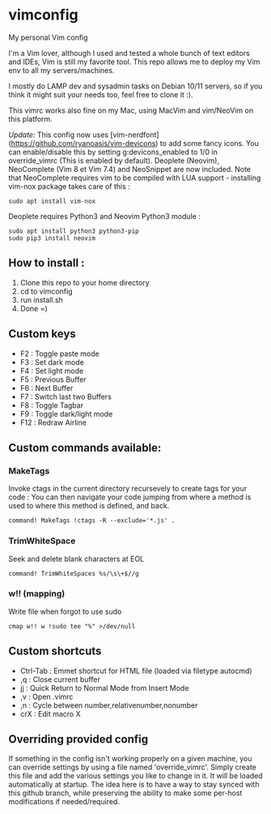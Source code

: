 # vimconfig
My personal Vim config

I'm a Vim lover, although I used and tested a whole bunch of text editors and IDEs, Vim is still my favorite tool.
This repo allows me to deploy my Vim env to all my servers/machines.

I mostly do LAMP dev and sysadmin tasks on Debian 10/11 servers, so if you think
it might suit your needs too, feel free to clone it :).

This vimrc works also fine on my Mac, using MacVim and vim/NeoVim on this platform.

*Update:*
This config now uses [vim-nerdfont] (https://github.com/ryanoasis/vim-devicons) to add some fancy icons.
You can enable/disable this by setting g:devicons_enabled to 1/0 in override_vimrc (This is enabled by default).
Deoplete (Neovim), NeoComplete (Vim 8 et Vim 7.4) and NeoSnippet are now included.
Note that NeoComplete requires vim to be compiled with LUA support - installing vim-nox package takes care of this :
```
sudo apt install vim-nox
```

Deoplete requires Python3 and Neovim Python3 module :
```
sudo apt install python3 python3-pip
sudo pip3 install neovim
```

## How to install :
1) Clone this repo to your home directory
2) cd to vimconfig
3) run install.sh
4) Done =)

## Custom keys
- F2  : Toggle paste mode
- F3  : Set dark mode
- F4  : Set light mode
- F5  : Previous Buffer
- F6  : Next Buffer
- F7  : Switch last two Buffers
- F8  : Toggle Tagbar
- F9  : Toggle dark/light mode
- F12 : Redraw Airline

## Custom commands available:

### MakeTags
Invoke ctags in the current directory recursevely to create tags for your code : You can then navigate your code jumping from where a method is used to where this method is defined, and back.
```
command! MakeTags !ctags -R --exclude='*.js' .
```
### TrimWhiteSpace
Seek and delete blank characters at EOL
```
command! TrimWhiteSpaces %s/\s\+$//g
```
### w!! (mapping)
Write file when forgot to use sudo
```
cmap w!! w !sudo tee "%" >/dev/null
```
## Custom shortcuts
- Ctrl-Tab : Emmet shortcut for HTML file (loaded via filetype autocmd)
- ,q       : Close current buffer
- jj       : Quick Return to Normal Mode from Insert Mode
- ,v       : Open .vimrc
- ,n       : Cycle between number,relativenumber,nonumber
- crX      : Edit macro X

## Overriding provided config
If something in the config isn't working properly on a given machine, you can override settings by using a file named 'override_vimrc'.
Simply create this file and add the various settings you like to change in it. It will be loaded automatically at startup. The idea here is to have a way to stay synced with this github branch, while preserving the ability to make some per-host modifications if needed/required.
